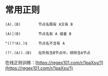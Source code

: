 # 常用正则

```
(A).(B)        节点名既有 A又有 B
 
(A)|(B)        节点名有 A 或者 B 

^((?!A).)$     节点名不含有 A 

(?!.(A)).(B)   在所有含B节点中，排除含A节点
```

在线正则训练：[https://regex101.com/r/1paXsy/1](https://regex101.com/r/1paXsy/1)
